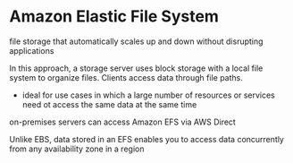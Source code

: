 # Amazon Elastic File System
file storage that automatically scales up and down without disrupting applications

In this approach, a storage server uses block storage with a local file system to organize files. Clients access data through file paths.

- ideal for use cases in which a large number of resources or services need ot access the same data at the same time

on-premises servers can access Amazon EFS via AWS Direct

Unlike EBS, data stored in an EFS enables you to access data concurrently from any availability zone in a region